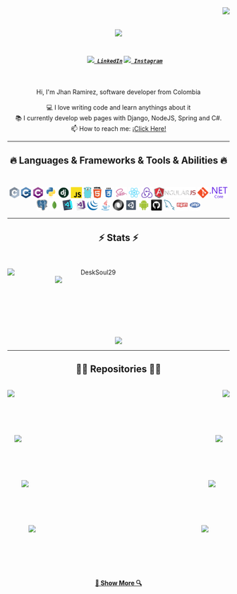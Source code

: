 <img align="right" src="https://visitor-badge.laobi.icu/badge?page_id=desksoul29.desksoul29">

<h1 align="center">
  <a href="https://git.io/typing-svg">
    <img src="https://readme-typing-svg.herokuapp.com?size=30&lines=Hi%2C+There!+%F0%9F%A4%98%F0%9F%8F%BB;Nice+to+meet+you!+%F0%9F%A4%99%F0%9F%8F%BB;I'm+Jhan+Ramirez+%F0%9F%91%A8%F0%9F%8F%BB%E2%80%8D%F0%9F%92%BB...+">
  </a>
</h1>

<h5 align="center">
  <code>
    <a href="https://www.linkedin.com/in/jhan-ramirez-78619513b/" title="LinkedIn Profile"><img width="22" src="https://github.com/brayangomez22/brayangomez22/blob/main/images/linkedin.svg"> LinkedIn</a></code>
  <code><a href="https://www.instagram.com/jhan.rami29/" title="Instagram Profile"><img width="22" src="https://github.com/brayangomez22/brayangomez22/blob/main/images/instagram.svg"> Instagram</a></code>
</h5>
<br>
<p align="center">
  Hi, I'm Jhan Ramirez, software developer from Colombia
  <br>
  <br>
  💻 I love writing code and learn anythings about it
  <br>
  📚 I currently develop web pages with Django, NodeJS, Spring and C#.
  <br>
  📫 How to reach me: <a href="mailto: jhannavarro2001@gmail.com">¡Click Here!</a>
</p>

<hr>
<h2 align="center">🔥 Languages & Frameworks & Tools & Abilities 🔥</h2>
<br>
<p align="center">
  <code><img title="C" height="25" src="https://github.com/DeskSoul29/desksoul29/blob/main/images/c.svg"></code>
  <code><img title="C++" height="25" src="https://github.com/DeskSoul29/desksoul29/blob/main/images/cpp.svg"></code>
  <code><img title="C#" height="25" src="https://github.com/DeskSoul29/desksoul29/blob/main/images/cSharp.svg"></code>
  <code><img title="Python" height="25" src="https://github.com/DeskSoul29/desksoul29/blob/main/images/python-original.svg"></code>
  <code><img title="Django" height="25" src="https://github.com/DeskSoul29/desksoul29/blob/main/images/django.png"></code>
  <code><img title="Javascript" height="25" src="https://github.com/DeskSoul29/desksoul29/blob/main/images/javascript.svg"></code>
  <code><img title="GO" height="25" src="https://github.com/DeskSoul29/desksoul29/blob/main/images/go.png"></code>
  <code><img title="HTML5" height="25" src="https://github.com/DeskSoul29/desksoul29/blob/main/images/html5.svg"></code>
  <code><img title="CSS" height="25" src="https://github.com/DeskSoul29/desksoul29/blob/main/images/css.svg"></code>
  <code><img title="SASS" height="25" src="https://github.com/DeskSoul29/desksoul29/blob/main/images/sass.svg"></code>
  <code><img title="React" height="25" src="https://github.com/DeskSoul29/desksoul29/blob/main/images/react-original.svg"></code>
  <code><img title="Redux" height="25" src="https://github.com/DeskSoul29/desksoul29/blob/main/images/redux.svg"></code>
  <code><img title="AngularJS" height="25" src="https://github.com/DeskSoul29/desksoul29/blob/main/images/angularjs.png"></code>
  <code><img title="Git" height="25" src="https://github.com/DeskSoul29/desksoul29/blob/main/images/git-original.svg"></code>
  <code><img title=".NetCore" height="25" src="https://github.com/DeskSoul29/desksoul29/blob/main/images/dotnetcore.svg"></code>
  <code><img title="PostgreSQL" height="25" src="https://github.com/DeskSoul29/desksoul29/blob/main/images/postgresql.svg"></code>
  <code><img title="MongoDB" height="25" src="https://github.com/DeskSoul29/desksoul29/blob/main/images/mongodb.svg"></code>
  <code><img title="Visual Studio Code" height="25" src="https://github.com/DeskSoul29/desksoul29/blob/main/images/vscode.png"></code>
  <code><img title="Microsoft Visual Studio" height="25" src="https://github.com/DeskSoul29/desksoul29/blob/main/images/visualstudio.png"></code>
  <code><img title="JQuery" height="25" src="https://github.com/DeskSoul29/desksoul29/blob/main/images/jquery-original.svg"></code>
  <code><img title="Java" height="25" src="https://github.com/DeskSoul29/desksoul29/blob/main/images/java-original.svg"></code>
  <code><img title="JSON" height="25" src="https://github.com/DeskSoul29/desksoul29/blob/main/images/json.svg"></code>
  <code><img title="Unity" height="25" src="https://github.com/DeskSoul29/desksoul29/blob/main/images/unity3d.svg"></code>
  <code><img title="Android" height="25" src="https://github.com/DeskSoul29/desksoul29/blob/main/images/android.svg"></code>
  <code><img title="GitHub" height="25" src="https://github.com/DeskSoul29/desksoul29/blob/main/images/github.svg"></code>
  <code><img title="MySQL" height="25" src="https://github.com/DeskSoul29/desksoul29/blob/main/images/mysql.svg"></code>
  <code><img title="npm" height="25" src="https://github.com/DeskSoul29/desksoul29/blob/main/images/npm.svg"></code>
  <code><img title="PHP" height="25" src="https://github.com/DeskSoul29/desksoul29/blob/main/images/php.svg"></code>
</p>
<hr>

<h2 align="center">⚡ Stats ⚡</h2>
<br>
<p align=center>
  <div align=center>
    <a href="https://github.com/denvercoder1/github-readme-streak-stats" title="Go to Source">
      <img align="left" width=396 src="https://github-readme-streak-stats.herokuapp.com/?user=DeskSoul29&theme=react&border=61dafb&hide_border=true" alt="DeskSoul29" />
    </a>
    <a href="https://github.com/anuraghazra/github-readme-stats" title="Go to Source">
      <img align="right" width=396 src="https://github-readme-stats.vercel.app/api?username=DeskSoul29&show_icons=true&theme=react&border_color=61dafb&hide_border=true" />
    </a>
  </div>
  <br><br><br><br><br><br><br><br><br>
  <div align=center>
    <a href="https://github.com/anuraghazra/github-readme-stats">
      <img width=325 align="center" src="https://github-readme-stats.vercel.app/api/top-langs/?username=brayangomez22&hide=c%23,powershell,Mathematica,Ruby,Objective-C,Objective-C%2b%2b,Cuda&title_color=61dafb&text_color=ffffff&icon_color=61dafb&bg_color=20232a&langs_count=8&layout=compact&border_color=61dafb&hide_border=true" />
    </a>
  </div>
</p>

<hr>

<h2 align="center">👨‍💻 Repositories 👨‍💻</h2>
<br>
<div width="100%" align="center">
  <a align="left" href="https://github.com/brayangomez22/TeamOne" title="TeamOne"><img align="left" height="115" src="https://github-readme-stats.vercel.app/api/pin/?username=brayangomez22&repo=TeamOne&theme=react&border_color=61dafb&border_radius=10"></a><a align="right" href="https://github.com/brayangomez22/sofka-hub" title="SofkaHub"><img align="right" height="115" src="https://github-readme-stats.vercel.app/api/pin/?username=brayangomez22&repo=sofka-hub&theme=react&border_color=61dafb&border_radius=10"></a>
</div>
<br/><br/><br/><br/><br/><br/>
<div width="100%" align="center">
  <a align="left" href="https://github.com/brayangomez22/red-social" title="Social Network"><img align="left" height="115" src="https://github-readme-stats.vercel.app/api/pin/?username=brayangomez22&repo=red-social&theme=react&border_color=61dafb&border_radius=10"></a>
  <a align="right" href="https://github.com/brayangomez22/portfolio" title="Portfolio"><img align="right" height="115" src="https://github-readme-stats.vercel.app/api/pin/?username=brayangomez22&repo=portfolio&theme=react&border_color=61dafb&border_radius=10"></a>
</div>
<br/><br/><br/><br/><br/><br/>
<div width="100%" align="center">
  <a align="left" href="https://github.com/brayangomez22/angular-movies-app" title="Angular Movies App"><img align="left" height="115" src="https://github-readme-stats.vercel.app/api/pin/?username=brayangomez22&repo=angular-movies-app&theme=react&border_color=61dafb&border_radius=10"></a>
  <a align="right" href="https://github.com/brayangomez22/ionic-wish-list" title="Ionic Wish List"><img align="right" height="115" src="https://github-readme-stats.vercel.app/api/pin/?username=brayangomez22&repo=ionic-wish-list&theme=react&border_color=61dafb&border_radius=10"></a>
</div>
<br/><br/><br/><br/><br/><br/>
<div width="100%" align="center">
  <a align="left" href="https://github.com/brayangomez22/rick-and-morty" title="Rick and Morty"><img align="left" height="115" src="https://github-readme-stats.vercel.app/api/pin/?username=brayangomez22&repo=rick-and-morty&theme=react&border_color=61dafb&border_radius=10"></a>
  <a align="right" href="https://github.com/brayangomez22/spoti-app" title="Spoti App"><img align="right" height="115" src="https://github-readme-stats.vercel.app/api/pin/?username=brayangomez22&repo=spoti-app&theme=react&border_color=61dafb&border_radius=10"></a>
</div>
<br><br><br><br><br><br>
<h4 align="center">
  <a href="https://github.com/desksoul29?tab=repositories" title="Show Repositories">🔎 Show More 🔍</a>
</h4>



<!--
**DeskSoul29/desksoul29** is a ✨ _special_ ✨ repository because its `README.md` (this file) appears on your GitHub profile.

Here are some ideas to get you started:

- 🔭 I’m currently working on ...
- 🌱 I’m currently learning ...
- 👯 I’m looking to collaborate on ...
- 🤔 I’m looking for help with ...
- 💬 Ask me about ...
- 📫 How to reach me: ...
- 😄 Pronouns: ...
- ⚡ Fun fact: ...
-->
